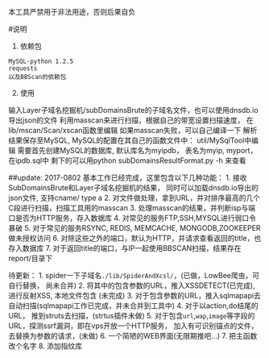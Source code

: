 本工具严禁用于非法用途，否则后果自负

#说明
1. 依赖包
```
MySQL-python 1.2.5
requests
以及BBScan的依赖包
```

2. 使用

输入Layer子域名挖掘机/subDomainsBrute的子域名文件，也可以使用dnsdb.io导出json的文件
利用masscan来进行扫描，根据自己的带宽设置扫描速度， 在 lib/mscan/Scan/xscan函数里编辑
如果masscan失败，可以自己编译一下
解析结果保存至MySQL, MySQL的配置在其自己的函数文件中：  util/MySqlTool中编辑
需要首先创建MySQL的数据库, 默认库名为myipdb， 表名为myip, myport， 在ipdb.sql中
剩下的可以用python subDomainsResultFormat.py -h 来查看



##update: 2017-0802
基本工作已经完成，这里包含以下几种功能：
    1. 接收SubDomainsBrute和Layer子域名挖掘机的结果， 同时可以加载dnsdb.io导出的json文件, 支持cname/ type a 
    2. 对文件做处理，拿到URL，并对排序最高的几个C段进行扫描，扫描工具用的masscan
    3. 处理masscan的结果，并判断isp与端口是否为HTTP服务，存入数据库
    4. 对常见的服务FTP,SSH,MYSQL进行弱口令暴破
    5. 对于常见的服务RSYNC, REDIS, MEMCACHE, MONGODB,ZOOKEEPER 做未授权访问
    6. 对除这些之外的端口，默认为HTTP，并请求查看返回的title，也存入数据库
    7. 对于返回title的端口，与IP一起使用BBSCAN扫描，结果存在report/目录下

待更新：
    1. spider一下子域名`./lib/SpiderAndXcsl/`，(已做，LowBee爬虫，可自行替换， 尚未合并)
    2. 将其中的包含参数的URL，推入XSSDETECT(已完成), 进行反射XSS, 本地文件包含 (未完成)
    3. 对于包含参数的URL，推入sqlmapapi去自动扫描(sqlmapapi工作已完成，并未合并到工具中)
    4. 对于以action,do结尾的URL， 推到struts去扫描，(strtus插件未做)
    5. 对于包含`url`,`wap`,`image`等字段的URL，探测ssrf漏洞，即在vps开放一个HTTP服务，
        加入有可识别锚点的文件，去替换为参数的请求，(未做)
    6. 一个简陋的WEB界面(无限期推吧...)
    7. 把主函数改个名字
    8. 添加指纹库

